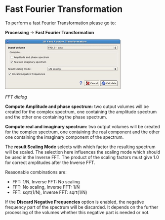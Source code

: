 # Fast Fourier Transformation

To perform a fast Fourier Transformation please go to:

**Processing** → **Fast Fourier Transformation**

![](../../.gitbook/assets/085_processing.png)

_FFT dialog_

**Compute Amplitude and phase spectrum:** two output volumes will be created for the complex spectrum, one containing the amplitude spectrum and the other one containing the phase spectrum.

**Compute real and imaginary spectrum:** two output volumes will be created for the complex spectrum, one containing the real component and the other one containing the imaginary component of the spectrum.

The **result Scaling Mode** selects with which factor the resulting spectrum will be scaled. The selection here influences the scaling mode which should be used in the Inverse FFT. The product of the scaling factors must give 1.0 for correct amplitudes after the Inverse FFT.

Reasonable combinations are:

* FFT: 1/N, Inverse FFT: No scaling
* FFT: No scaling, Inverse FFT: 1/N
* FFT: sqrt\(1/N\), Inverse FFT: sqrt\(1/N\)

If the **Discard Negative Frequencies** option is enabled, the negative frequency part of the spectrum will be discarded. It depends on the further processing of the volumes whether this negative part is needed or not.

